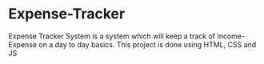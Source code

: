 # Expense-Tracker
Expense Tracker System is a system which will keep a track of Income-Expense on a day to day basics. This project is done using HTML, CSS and JS
